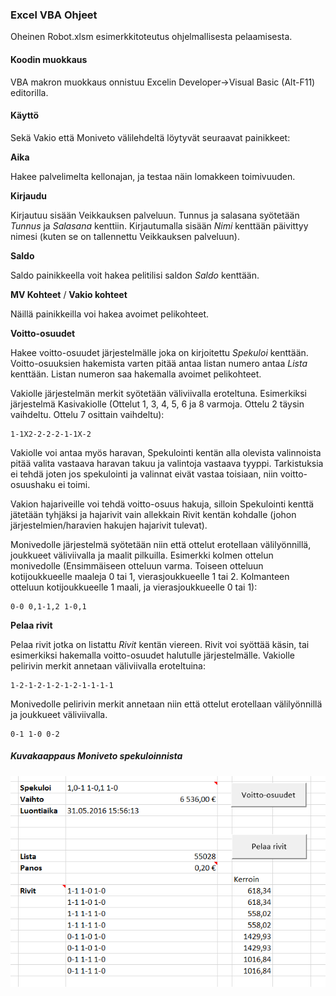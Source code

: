 ### Excel VBA Ohjeet
Oheinen Robot.xlsm esimerkkitoteutus ohjelmallisesta pelaamisesta. 

#### Koodin muokkaus
VBA makron muokkaus onnistuu Excelin Developer->Visual Basic (Alt-F11) editorilla.

#### Käyttö

Sekä Vakio että Moniveto välilehdeltä löytyvät seuraavat painikkeet: 

**Aika**

Hakee palvelimelta kellonajan, ja testaa näin lomakkeen toimivuuden. 

**Kirjaudu** 

Kirjautuu sisään Veikkauksen palveluun. Tunnus ja salasana syötetään *Tunnus* ja *Salasana* kenttiin. 
Kirjautumalla sisään *Nimi* kenttään päivittyy nimesi (kuten se on tallennettu Veikkauksen palveluun).

**Saldo**

Saldo painikkeella voit hakea pelitilisi saldon *Saldo* kenttään. 

**MV Kohteet** / **Vakio kohteet** 

Näillä painikkeilla voi hakea avoimet pelikohteet. 

**Voitto-osuudet**

Hakee voitto-osuudet järjestelmälle joka on kirjoitettu *Spekuloi* kenttään. Voitto-osuuksien hakemista varten pitää antaa listan numero antaa *Lista* kenttään. Listan numeron saa hakemalla avoimet pelikohteet. 

Vakiolle järjestelmän merkit syötetään väliviivalla eroteltuna. Esimerkiksi järjestelmä Kasivakiolle
(Ottelut 1, 3, 4, 5, 6 ja 8 varmoja. Ottelu 2 täysin vaihdeltu. Ottelu 7 osittain vaihdeltu):
```
1-1X2-2-2-2-1-1X-2
```
Vakiolle voi antaa myös haravan, Spekulointi kentän alla olevista valinnoista pitää valita vastaava haravan takuu ja valintoja vastaava tyyppi. Tarkistuksia ei tehdä joten jos spekulointi ja valinnat eivät vastaa toisiaan, niin voitto-osuushaku ei toimi.

Vakion hajariveille voi tehdä voitto-osuus hakuja, silloin Spekulointi kenttä jätetään tyhjäksi ja hajarivit vain allekkain Rivit kentän kohdalle (johon järjestelmien/haravien hakujen hajarivit tulevat).


Monivedolle järjestelmä syötetään niin että ottelut erotellaan välilyönnillä, joukkueet väliviivalla ja maalit pilkuilla. Esimerkki kolmen ottelun monivedolle (Ensimmäiseen otteluun varma. Toiseen otteluun kotijoukkueelle maaleja 0 tai 1, vierasjoukkueelle 1 tai 2. Kolmanteen otteluun kotijoukkueelle 1 maali, ja vierasjoukkueelle 0 tai 1):
```
0-0 0,1-1,2 1-0,1
```

**Pelaa rivit**

Pelaa rivit jotka on listattu *Rivit* kentän viereen. Rivit voi syöttää käsin, tai esimerkiksi hakemalla voitto-osuudet halutulle järjestelmälle. Vakiolle pelirivin merkit annetaan väliviivalla eroteltuina:

```
1-2-1-2-1-2-1-2-1-1-1-1
```

Monivedolle pelirivin merkit annetaan niin että ottelut erotellaan välilyönnillä ja joukkueet väliviivalla.

```
0-1 1-0 0-2
```

##### Kuvakaappaus Moniveto spekuloinnista

![moniveto esimerkki](i/example_moniveto.png "Kuvakaappaus Moniveto spekuloinnista")
